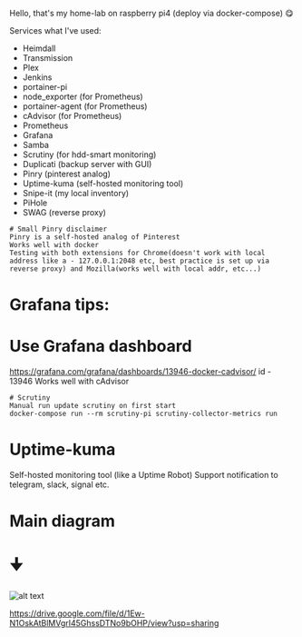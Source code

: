 Hello, that's my home-lab on raspberry pi4 (deploy via docker-compose) :yum:

Services what I've used:
- Heimdall
- Transmission
- Plex
- Jenkins
- portainer-pi
- node_exporter (for Prometheus)
- portainer-agent (for Prometheus)
- cAdvisor (for Prometheus)
- Prometheus
- Grafana
- Samba
- Scrutiny (for hdd-smart monitoring)
- Duplicati (backup server with GUI)
- Pinry (pinterest analog)
- Uptime-kuma (self-hosted monitoring tool)
- Snipe-it (my local inventory)
- PiHole
- SWAG (reverse proxy)
~~~~~~~~~~~~~~~~~~~~~~~~~~~~~~~~~~~~~~~~~~~~~~~~~~
# Small Pinry disclaimer
Pinry is a self-hosted analog of Pinterest
Works well with docker
Testing with both extensions for Chrome(doesn't work with local address like a - 127.0.0.1:2048 etc, best practice is set up via reverse proxy) and Mozilla(works well with local addr, etc...) 
~~~~~~~~~~~~~~~~~~~~~~~~~~~~~~~~~~~~~~~~~~~~~~~~~~
# Grafana tips:
# Use Grafana dashboard
https://grafana.com/grafana/dashboards/13946-docker-cadvisor/
id - 13946
Works well with cAdvisor
~~~~~~~~~~~~~~~~~~~~~~~~~~~~~~~~~~~~~~~~~~~~~~~~~~
# Scrutiny
Manual run update scrutiny on first start
docker-compose run --rm scrutiny-pi scrutiny-collector-metrics run
~~~~~~~~~~~~~~~~~~~~~~~~~~~~~~~~~~~~~~~~~~~~~~~~~~
# Uptime-kuma 
Self-hosted monitoring tool (like a Uptime Robot)
Support notification to telegram, slack, signal etc.
# Main diagram  
# 🠋
![alt text](https://imagesharing.com/uploads/20230404/0dd88fa0b4fd41380fd3c848d759ea2089f9f849.png)

https://drive.google.com/file/d/1Ew-N1OskAtBlMVgrI45GhssDTNo9bOHP/view?usp=sharing